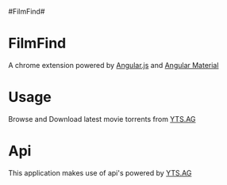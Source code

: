 #FilmFind#

FilmFind
=====
A chrome extension powered by [Angular.js]() and [Angular Material]() 

Usage
=====
Browse and Download latest movie torrents from [YTS.AG](https://www.yts.ag)

Api
====
This application makes use of api's powered by [YTS.AG](https://www.yts.ag)
